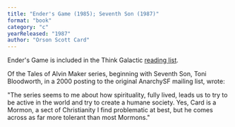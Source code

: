 ```yaml
---
title: "Ender's Game (1985); Seventh Son (1987)"
format: "book"
category: "c"
yearReleased: "1987"
author: "Orson Scott Card"
---
```

Ender's Game is included in the Think Galactic <a href="http://thinkgalactic.org/reading-lists/by-author/">reading list</a>.
 
Of the Tales of Alvin Maker series, beginning with Seventh Son, Toni Bloodworth, in a 2000 posting to the original AnarchySF mailing list, wrote:

"The series seems to me about how spirituality, fully lived, leads us to try to be active in the world and try to create a humane society. Yes, Card is a Mormon, a sect of Christianity I find problematic at best, but he comes across as far more tolerant than most Mormons."

  
